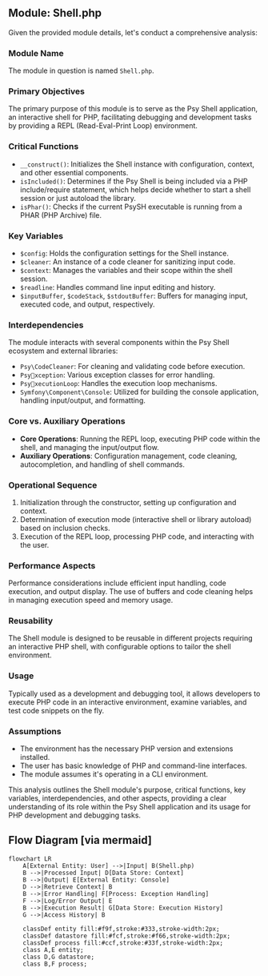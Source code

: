 ## Module: Shell.php
Given the provided module details, let's conduct a comprehensive analysis:

### Module Name
The module in question is named `Shell.php`.

### Primary Objectives
The primary purpose of this module is to serve as the Psy Shell application, an interactive shell for PHP, facilitating debugging and development tasks by providing a REPL (Read-Eval-Print Loop) environment.

### Critical Functions
- `__construct()`: Initializes the Shell instance with configuration, context, and other essential components.
- `isIncluded()`: Determines if the Psy Shell is being included via a PHP include/require statement, which helps decide whether to start a shell session or just autoload the library.
- `isPhar()`: Checks if the current PsySH executable is running from a PHAR (PHP Archive) file.

### Key Variables
- `$config`: Holds the configuration settings for the Shell instance.
- `$cleaner`: An instance of a code cleaner for sanitizing input code.
- `$context`: Manages the variables and their scope within the shell session.
- `$readline`: Handles command line input editing and history.
- `$inputBuffer`, `$codeStack`, `$stdoutBuffer`: Buffers for managing input, executed code, and output, respectively.

### Interdependencies
The module interacts with several components within the Psy Shell ecosystem and external libraries:
- `Psy\CodeCleaner`: For cleaning and validating code before execution.
- `Psyxception`: Various exception classes for error handling.
- `PsyxecutionLoop`: Handles the execution loop mechanisms.
- `Symfony\Component\Console`: Utilized for building the console application, handling input/output, and formatting.

### Core vs. Auxiliary Operations
- **Core Operations**: Running the REPL loop, executing PHP code within the shell, and managing the input/output flow.
- **Auxiliary Operations**: Configuration management, code cleaning, autocompletion, and handling of shell commands.

### Operational Sequence
1. Initialization through the constructor, setting up configuration and context.
2. Determination of execution mode (interactive shell or library autoload) based on inclusion checks.
3. Execution of the REPL loop, processing PHP code, and interacting with the user.

### Performance Aspects
Performance considerations include efficient input handling, code execution, and output display. The use of buffers and code cleaning helps in managing execution speed and memory usage.

### Reusability
The Shell module is designed to be reusable in different projects requiring an interactive PHP shell, with configurable options to tailor the shell environment.

### Usage
Typically used as a development and debugging tool, it allows developers to execute PHP code in an interactive environment, examine variables, and test code snippets on the fly.

### Assumptions
- The environment has the necessary PHP version and extensions installed.
- The user has basic knowledge of PHP and command-line interfaces.
- The module assumes it's operating in a CLI environment.

This analysis outlines the Shell module's purpose, critical functions, key variables, interdependencies, and other aspects, providing a clear understanding of its role within the Psy Shell application and its usage for PHP development and debugging tasks.
## Flow Diagram [via mermaid]
```mermaid
flowchart LR
    A[External Entity: User] -->|Input| B(Shell.php)
    B -->|Processed Input| D[Data Store: Context]
    B -->|Output| E[External Entity: Console]
    D -->|Retrieve Context| B
    B -->|Error Handling| F[Process: Exception Handling]
    F -->|Log/Error Output| E
    B -->|Execution Result| G[Data Store: Execution History]
    G -->|Access History| B

    classDef entity fill:#f9f,stroke:#333,stroke-width:2px;
    classDef datastore fill:#fcf,stroke:#f66,stroke-width:2px;
    classDef process fill:#ccf,stroke:#33f,stroke-width:2px;
    class A,E entity;
    class D,G datastore;
    class B,F process;
```
